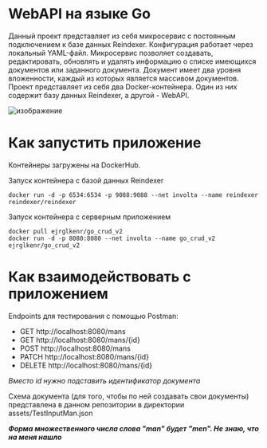 # WebAPI на языке Go

Данный проект представляет из себя микросервис с постоянным подключением к базе данных Reindexer. Конфигурация работает через локальный YAML-файл. Микросервис позволяет создавать, редактировать, обновлять и удалять информацию о списке имеющихся документов или заданного документа. Документ имеет два уровня вложенности, каждый из которых является массивом документов.
Проект представляет из себя два Docker-контейнера. Один из них содержит базу данных Reindexer, а другой - WebAPI.

![изображение](https://github.com/Maritornez/Golang_CRUD/assets/62441435/b6f11d0b-837f-4483-9f39-a66587ea395c)


# Как запустить приложение

Контейнеры загружены на DockerHub.

Запуск контейнера с базой данных Reindexer
```
docker run -d -p 6534:6534 -p 9088:9088 --net involta --name reindexer reindexer/reindexer
```
Запуск контейнера с серверным приложением
```
docker pull ejrglkenr/go_crud_v2
docker run -d -p 8080:8080 --net involta --name go_crud_v2 ejrglkenr/go_crud_v2
```

# Как взаимодействовать с приложением

Endpoints для тестирования с помощью Postman:
- GET    http://localhost:8080/mans
- GET    http://localhost:8080/mans/{id}
- POST   http://localhost:8080/mans
- PATCH  http://localhost:8080/mans/{id}
- DELETE http://localhost:8080/mans/{id}

*Вместо id нужно подставить идентификатор документа*


Схема документа (для того, чтобы по ней создавать свои документы) представлена в данном репозитории в директории assets/TestInputMan.json

***Форма множественного числа слова "man" будет "men". Не знаю, что на меня нашло***
